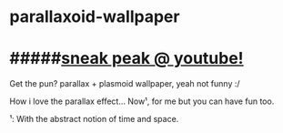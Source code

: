 parallaxoid-wallpaper
=====================
#####[sneak peak @ youtube!](http://www.youtube.com/watch?v=VHld5jq59cQ&fmt=18 "sneak peak @ youtube")
=====================

Get the pun? parallax + plasmoid wallpaper, yeah not funny :/

How i love the parallax effect... Now¹, for me but you can have fun too.


¹: With the abstract notion of time and space.
